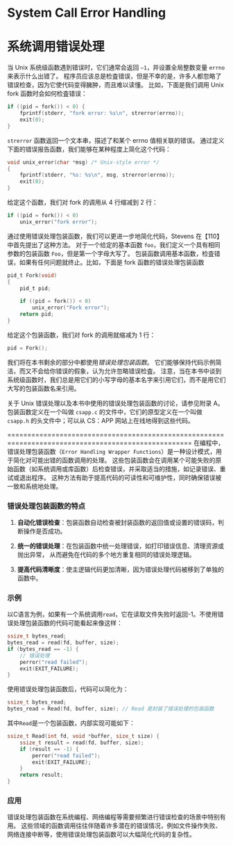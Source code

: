 # System Call Error Handling
# 系统调用错误处理

当 Unix 系统级函数遇到错误时，它们通常会返回 `—1`，并设置全局整数变量 `errno` 来表示什么出错了。
程序员应该总是检査错误，但是不幸的是，许多人都忽略了错误检查，因为它使代码变得臃肿，而且难以读懂。
比如，下面是我们调用 Unix fork 函数时会如何检査错误：

~~~c
if ((pid = fork()) < 0) {
    fprintf(stderr, "fork error: %s\n", strerror(errno));
    exit(0);
}
~~~

`strerror` 函数返回一个文本串，描述了和某个 errno 值相关联的错误。
通过定义下面的错误报告函数，我们能够在某种程度上简化这个代码：

~~~c
void unix_error(char *msg) /* Unix-style error */
{
    fprintf(stderr, "%s: %s\n", msg, strerror(errno));
    exit(0);
}
~~~

给定这个函数，我们对 fork 的调用从 4 行缩减到 2 行：
~~~c
if ((pid = fork()) < 0)
    unix_error("fork error");
~~~

通过使用错误处理包装函数，我们可以更进一步地简化代码，Stevens 在【110】中首先提出了这种方法。
对于一个给定的基本函数 `foo`，我们定义一个具有相同参数的包装函数 `Foo`，但是第一个字母大写了。
包装函数调用基本函数，检査错误，如果有任何问题就终止。比如，下面是 fork 函数的错误处理包装函数

~~~c
pid_t Fork(void)
{
    pid_t pid;
  
    if ((pid = fork()) < 0)
        unix_error("Fork error");
    return pid;
}
~~~

给定这个包装函数，我们对 fork 的调用就缩减为 1 行：
~~~c
pid = Fork();
~~~

我们将在本书剩余的部分中都使用*错误处理包装函数*。
它们能够保持代码示例简洁，而又不会给你错误的假象，认为允许忽略错误检査。
注意，当在本书中谈到系统级函数时，我们总是用它们的小写字母的基本名字来引用它们，而不是用它们大写的包装函数名来引用。

关于 Unix 错误处理以及本书中使用的错误处理包装函数的讨论，请参见附录 A。
包装函数定义在一个叫做 `csapp.c` 的文件中，它们的原型定义在一个叫做 `csapp.h` 的头文件中；可以从 CS：APP 网站上在线地得到这些代码。


====================================================================================================
在编程中，错误处理包装函数（`Error Handling Wrapper Functions`）是一种设计模式，用于简化对可能出错的函数调用的处理。
这些包装函数会在调用某个可能失败的原始函数（如系统调用或库函数）后检查错误，并采取适当的措施，如记录错误、重试或退出程序。
这种方法有助于提高代码的可读性和可维护性，同时确保错误被一致和系统地处理。

### 错误处理包装函数的特点

1. **自动化错误检查**：包装函数自动检查被封装函数的返回值或设置的错误码，判断操作是否成功。

2. **统一的错误处理**：在包装函数中统一处理错误，如打印错误信息、清理资源或抛出异常，
                     从而避免在代码的多个地方重复相同的错误处理逻辑。

3. **提高代码清晰度**：使主逻辑代码更加清晰，因为错误处理代码被移到了单独的函数中。

### 示例

以C语言为例，如果有一个系统调用`read`，它在读取文件失败时返回-1。不使用错误处理包装函数的代码可能看起来像这样：

```c
ssize_t bytes_read;
bytes_read = read(fd, buffer, size);
if (bytes_read == -1) {
    // 错误处理
    perror("read failed");
    exit(EXIT_FAILURE);
}
```

使用错误处理包装函数后，代码可以简化为：

```c
ssize_t bytes_read;
bytes_read = Read(fd, buffer, size); // Read 是封装了错误处理的包装函数
```

其中`Read`是一个包装函数，内部实现可能如下：

```c
ssize_t Read(int fd, void *buffer, size_t size) {
    ssize_t result = read(fd, buffer, size);
    if (result == -1) {
        perror("read failed");
        exit(EXIT_FAILURE);
    }
    return result;
}
```

### 应用

错误处理包装函数在系统编程、网络编程等需要频繁进行错误检查的场景中特别有用。
这些领域的函数调用往往伴随着许多潜在的错误情况，例如文件操作失败、
网络连接中断等，使用错误处理包装函数可以大幅简化代码的复杂性。